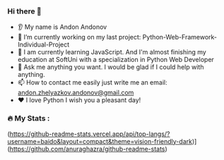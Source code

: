 

### Hi there 👋
* 👂 My name is Andon Andonov
* 🔭 I’m currently working on my last project: Python-Web-Framework-Individual-Project
* 🌱 I am currently learning JavaScript. And I'm almost finishing my education at SoftUni with a specialization in Python Web Developer
* 💬 Ask me anything you want. I would be glad if I could help with anything.
* 📫 How to contact me easily just write me an email: andon.zhelyazkov.andonov@gmail.com
* ❤️ I love Python
I wish you a pleasant day!


### :fire: My Stats :

(https://github-readme-stats.vercel.app/api/top-langs/?username=baido&layout=compact&theme=vision-friendly-dark)](https://github.com/anuraghazra/github-readme-stats)
